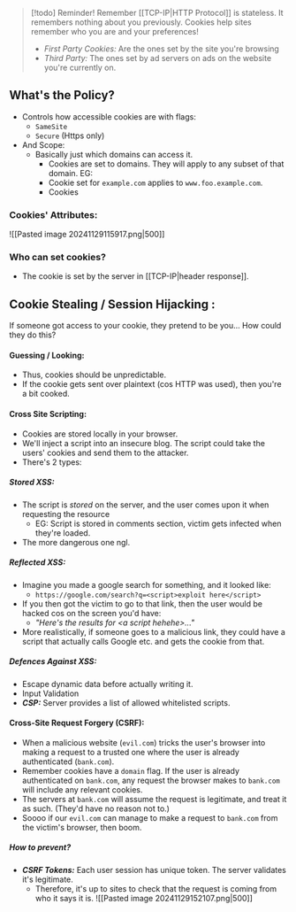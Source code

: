 > [!todo] Reminder!
> Remember [[TCP-IP|HTTP Protocol]] is stateless. It remembers nothing about you previously. Cookies help sites remember who you are and your preferences!
> - *First Party Cookies:* Are the ones set by the site you're browsing
> - *Third Party:* The ones set by ad servers on ads on the website you're currently on.

## What's the Policy?
- Controls how accessible cookies are with flags:
	- `SameSite` 
	- `Secure` (Https only)
- And Scope:
	- Basically just which domains can access it.
		- Cookies are set to domains. They will apply to any subset of that domain. EG:
		- Cookie set for `example.com` applies to `www.foo.example.com`. 
		- Cookies 

### Cookies' Attributes:
![[Pasted image 20241129115917.png|500]]

### Who can set cookies?
- The cookie is set by the server in [[TCP-IP|header response]]. 

## Cookie Stealing / Session Hijacking :
If someone got access to your cookie, they pretend to be you... How could they do this?
#### Guessing / Looking:
- Thus, cookies should be unpredictable. 
- If the cookie gets sent over plaintext (cos HTTP was used), then you're a bit cooked. 

#### Cross Site Scripting:
- Cookies are stored locally in your browser. 
- We'll inject a script into an insecure blog. The script could take the users' cookies and send them to the attacker. 
- There's 2 types:
##### Stored XSS:
- The script is *stored* on the server, and the user comes upon it when requesting the resource
	- EG: Script is stored in comments section, victim gets infected when they're loaded.
- The more dangerous one ngl.

##### Reflected XSS:
- Imagine you made a google search for something, and it looked like:
	- `https://google.com/search?q=<script>exploit here</script>`
- If you then got the victim to go to that link, then the user would be hacked cos on the screen you'd have: 
	- *"Here's the results for \<a script hehehe\>..."*
- More realistically, if someone goes to a malicious link, they could have a script that actually calls Google etc. and gets the cookie from that.

##### Defences Against XSS:
- Escape dynamic data before actually writing it. 
- Input Validation
- ***CSP:*** Server provides a list of allowed whitelisted scripts. 

#### Cross-Site Request Forgery (CSRF):
- When a malicious website (`evil.com`) tricks the user's browser into making a request to a trusted one where the user is already authenticated (`bank.com`). 
- Remember cookies have a `domain` flag. If the user is already authenticated on `bank.com`, any request the browser makes to `bank.com` will include any relevant cookies.  
- The servers at `bank.com` will assume the request is legitimate, and treat it as such. (They'd have no reason not to.)
- Soooo if our `evil.com` can manage to make a request to `bank.com` from the victim's browser, then boom. 
##### How to prevent?
- ***CSRF Tokens:*** Each user session has unique token. The server validates it's legitimate.
	- Therefore, it's up to sites to check that the request is coming from who it says it is.
![[Pasted image 20241129152107.png|500]]


